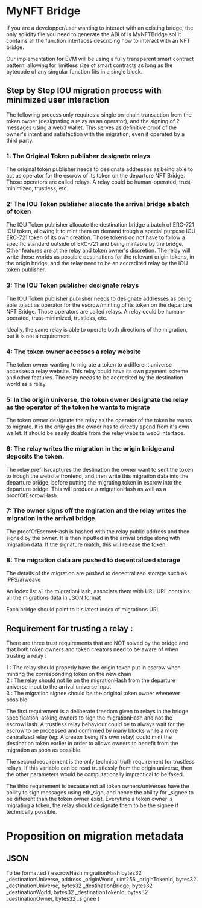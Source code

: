 # MyNFT Bridge

If you are a developper/user wanting to interact with an existing bridge, the only solidity file you need to generate the ABI of is MyNFTBridge.sol
It contains all the function interfaces describing how to interact with an NFT bridge.

Our implementation for EVM will be using a fully transparent smart contract pattern, allowing for limitless size of smart contracts as long as the bytecode of any singular function fits in a single block.

## Step by Step IOU migration process with minimized user interaction 

The following process only requires a single on-chain transaction from the token owner (designating a relay as an operator), and the signing of 2 messages using a web3 wallet.
This serves as definitive proof of the owner's intent and satisfaction with the migration, even if operated by a third party.

### 1: The Original Token publisher designate relays
The original token publisher needs to designate addresses as being able to act as operator for the escrow of its token on the departure NFT Bridge. Those operators are called relays. A relay could be human-operated, trust-minimized, trustless, etc.

### 2: The IOU Token publisher allocate the arrival bridge a batch of token
The IOU Token publisher allocate the destination bridge a batch of ERC-721 IOU token, allowing it to mint them on demand trough a special purpose IOU ERC-721 token of its own creation. Those tokens do not have to follow a specific standard outside of ERC-721 and being mintable by the bridge. Other features are at the relay and token owner's discretion. The relay will write those worlds as possible destinations for the relevant origin tokens, in the origin bridge, and the relay need to be an accredited relay by the IOU token publisher.

### 3: The IOU Token publisher designate relays
The IOU Token publisher publisher needs to designate addresses as being able to act as operator for the escrow/minting of its token on the departure NFT Bridge. Those operators are called relays. A relay could be human-operated, trust-minimized, trustless, etc.

Ideally, the same relay is able to operate both directions of the migration, but it is not a requirement.

### 4: The token owner accesses a relay website
The token owner wanting to migrate a token to a different universe accesses a relay website. This relay could have its own payment scheme and other features.
The relay needs to be accredited by the destination world as a relay.

### 5: In the origin universe, the token owner designate the relay as the operator of the token he wants to migrate
The token owner designate the relay as the operator of the token he wants to migrate. It is the only gas the owner has to directly spend from it's own wallet. It should be easily doable from the relay website web3 interface.

### 6: The relay writes the migration in the origin bridge and deposits the token.
The relay prefills/captures the destination the owner want to sent the token to trough the website frontend, and then write this migration data into the departure bridge, before putting the migrating token in escrow into the departure bridge. This will produce a migrationHash as well as a proofOfEscrowHash.

### 7: The owner signs off the mgiration and the relay writes the migration in the arrival bridge.
The proofOfEscrowHash is hashed with the relay public address and then signed by the owner. It is then inputted in the arrival bridge along with migration data. If the signature match, this will release the token.

### 8: The migration data are pushed to decentralized storage
The details of the migration are pushed to decentralized storage such as IPFS/arweave

An Index list all the migrationHash, associate them with URL
URL contains all the migrations data in JSON format

Each bridge should point to it's latest index of migrations URL


## Requirement for trusting a relay : 

There are three trust requirements that are NOT solved by the bridge and that both token owners and token creators need to be aware of when trusting a relay :

1 : The relay should properly have the origin token put in escrow when minting the corresponding token on the new chain                        
2 : The relay should not lie on the migrationHash from the departure universe input to the arrival universe input           
3 : The migration signee should be the original token owner whenever possible          

The first requirement is a deliberate freedom given to relays in the bridge specification, asking owners to sign the migrationHash and not the escrowHash. A trustless relay behaviour could be to always wait for the escrow to be processed and confirmed by many blocks while a more centralized relay (eg: A creator being it's own relay) could mint the destination token earlier in order to allows owners to benefit from the migration as soon as possible.

The second requirement is the only technical truth requirement for trustless relays. If this variable can be read trustlessly from the origin universe, then the other parameters would be computationally impractical to be faked.

The third requirement is because not all token owners/universes have the ability to sign messages using eth_sign, and hence the ability for _signee to be different than the token owner exist. Everytime a token owner is migrating a token, the relay should designate them to be the signee if technically possible.


# Proposition on migration metadata

## JSON

To be formatted
{
	escrowHash
	migrationHash
		bytes32 _destinationUniverse,
        address _originWorld, 
        uint256 _originTokenId, 
        bytes32 _destinationUniverse,
        bytes32 _destinationBridge,
        bytes32 _destinationWorld,
        bytes32 _destinationTokenId,
        bytes32 _destinationOwner,
        bytes32 _signee
}